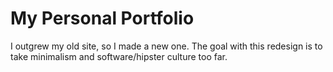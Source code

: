 My Personal Portfolio
=============

I outgrew my old site, so I made a new one. The goal with this redesign is to take minimalism and software/hipster culture too far.
